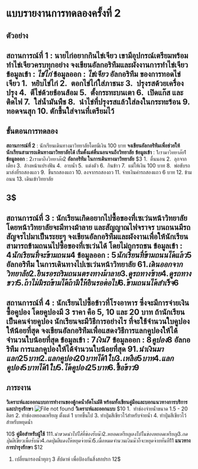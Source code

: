 # แบบรายงานการทดลองครั้งที่ 2
## ตัวอย่าง
**สถานการณ์ที่ 1** : นายไก่อยากกินไข่เจียว เขามีอุปกรณ์เตรียมพร้อมทำไข่เจียวครบทุกอย่าง
**จงเขียนอัลกอริทึมและผังงานการทำไข่เจียว**
**ข้อมูลเข้า** : _ไข่ไก่_
**ข้อมูลออก** : _ไข่เจียว_
**อัลกอริทึม ของการทอดไข่เจียว**
1.  หยิบไข่ไก่
2.  ตอกไข่ไก่ใส่ภาชนะ
3.  ปรุงรสด้วยเครื่องปรุง
4.  ตีไข่ด้วยช้อนส้อม
5.  ตั้งกระทะบนเตา
6.  เปิดแก๊ส และติดไฟ
7.  ใส่น้ำมันพืช
8.  นำไข่ที่ปรุงรสแล้วใส่ลงในกระทะร้อน
9.  ทอดจนสุก
10. ตักขึ้นใส่จานที่เตรียมไว้
----------
## ขั้นตอนการทดลอง
**สถานการณ์ที่ 2** : นักเรียนเดินทางมาวิทยาลัยโดยมีเงิน 100 บาท
**จงเขียนอัลกอริทึมเพื่อช่วยให้นักเรียนสามารถเดินทางมาวิทยาลัยได้ เริ่มตั้งแต่ตื่นนอนจนถึงวิทยาลัย**
**ข้อมูลเข้า** : $1    เรามาวิทยาลัย   1$
**ข้อมูลออก** : $2   เรามาถึงวิทยาลัย   2$
**อัลกอริทึม ในการเดินทางมาวิทยาลัย**
$3
1.  ตื่นนอน
2.  ลุกจากเตียง
3.  ล้างหน้าแปรงฟัน
4.  อาบน้ำ
5.  แต่งตัว
6.  กินข้าว
7.  แม่ให้เงิน 100 บาท
8.  พ่อขับรถมาส่งที่รถสองแถว
9.  ขึ้นรถสองแถว
10. ลงจากรถสองถว
11. จ่ายเงินค่ารถสองแถว 6 บาท
12. ข้ามถนน
13. เดินเข้าวิทยาลัย

3$
----------
**สถานการณ์ที่ 3** : นักเรียนเกิดอยากไปซื้อของที่เซเว่นหน้าวิทยาลัย โดยหน้าวิทยาลัยจะมีทางม้าลาย และสัญญาณไฟจราจร บนถนนมีรถสัญจรไปมาเป็นระยะๆ
**จงเขียนอัลกอริทึมและผังงานเพื่อให้นักเรียนสามารถข้ามถนนไปซื้อของที่เซเว่นได้ โดยไม่ถูกรถชน**
**ข้อมูลเข้า** : $4    นักเรียนที่จะข้ามถนน   4$
**ข้อมูลออก** : $5   นักเรียนที่ข้ามถนนได้แล้ว    5$
**อัลกอริทึม ในการเดินทางไปเซเว่นหน้าวิทยาลัย**
$6
1.  เดินออกจากวิทยาลัย
2.  ยืนรอรถริมถนนตรงทางม้าลาย
3.  ดูรถทางซ้าย
4.  ดูรถทางขวา
5.  ถ้าไม่มีรถข้ามได้ ถ้ามีให้ยืนรอต่อไป
6.  ข้ามถนนได้สำเร็จ
6$
----------
**สถานการณ์ที่ 4** : นักเรียนไปซื้อข้าวที่โรงอาหาร ซึ่งจะมีการจ่ายเงินซื้อคูปอง โดยคูปองมี 3 ราคา คือ 5, 10 และ 20 บาท ถ้านักเรียนเป็นคนจ่ายคูปอง นักเรียนจะมีวิธีการอย่างไร ที่จะใช้จำนวนใบคูปองให้น้อยที่สุด
**จงเขียนอัลกอริทึมเพื่อแสดงวิธีการแลกคูปองให้ได้จำนวนใบน้อยที่สุด**
**ข้อมูลเข้า** : $7    เงิน   7$
**ข้อมูลออก** : $8   คูปอง   8$
**อัลกอริทึม การแลกคูปองให้ได้จำนวนใบน้อยที่สุด**
$9
1.  นำเงินมาแลก 25 บาท2.  แลกคูปอง 20 บาท ได้ 1 ใบ3.  เหลือ 5 บาท4.  แลกคูปอง 5 บาท ได้ 1 ใบ5.  ได้คูปอง 25 บาท 6.  ซื้อข้าว
9$
----------
## ภาระงาน
**วิเคราะห์และออกแบบการทำงานของตู้กดน้ำอัตโนมัติ พร้อมทั้งเขียนคู่มือและบอกแนวทางการบริการและบำรุงรักษา**
![File not found](img/drink1.jpg)
**วิเคราะห์และออกแบบ**
$10
1.  ทำช่องจ่ายน้ำขนาด 1.5 - 20 ลิตร
2. ทำช่องหยอดเหรียญ ตั้งแต่ 1 บาทขึ้นไป
3. ทำปุ่มสีเขียวไว้สำหรับจ่ายน้ำ
4. ทำปุ่มสีเขียวไว้สำหรับหยุดน้ำ

10$
**คู่มือสำหรับผู้ใช้**
$11
1.  นำขวดนำไปใส่ที่ช่องรับน้ำ
2.  หยอดเหรียญลงไปในช่องหยอดเหรียญ
3.  กดปุ่มสีเขียว เพื่อรับน้ำ
4.  กดปุ่มสีแดง ให้หยุดจ่ายน้ำ
5.  เมื่อหมดจำนวนเงินน้ำก็จะหยุดจ่ายทันที
11$
**แนวทางการบำรุงรักษา**
$12
1. เปลี่ยนกรองน้ำทุกๆ 3 สัปดาห์ เพื่อป้องกันสิ่งสกปรก
12$
